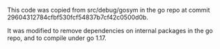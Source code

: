This code was copied from src/debug/gosym in the go repo at commit 29604312784cfbf530fcf54837b7cf42c0500d0b.

It was modified to remove dependencies on internal packages in the go repo,
and to compile under go 1.17.
